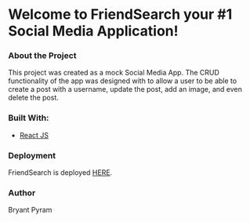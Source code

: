 # Welcome to FriendSearch your #1 Social Media Application!

### About the Project
<!-- ABOUT THE PROJECT -->

This project was created as a mock Social Media App. The CRUD functionality of the app was designed with to allow a user to be able to create a post with a username, update the post, add an image, and even delete the post. 


### Built With:
* [React JS](https://reactjs.org)
<!-- * [Bootstrap](https://getbootstrap.com) -->


### Deployment

FriendSearch is deployed [HERE](https://objective-curie-058e96.netlify.app/).

### Author

Bryant Pyram

<!-- ### ReadMe Template -->
<!-- * [Template](https://raw.githubusercontent.com/othneildrew/Best-README-Template/master/README.md) -->
